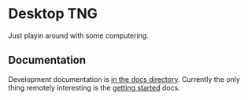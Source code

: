 # Desktop TNG

Just playin around with some computering.

## Documentation

Development documentation is [in the docs directory](docs). Currently the only thing remotely interesting is the [getting started](docs/getting-started.md) docs.
